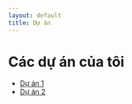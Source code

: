 ```yaml
---
layout: default
title: Dự án
---
```


# Các dự án của tôi

- [Dự án 1](project1.md)
- [Dự án 2](project2.md)